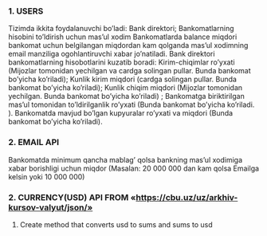 ### 1. USERS
Tizimda ikkita foydalanuvchi bo’ladi:
Bank direktori;
Bankomatlarning hisobini to’ldirish uchun mas’ul xodim
Bankomatlarda balance miqdori bankomat uchun belgilangan miqdordan kam qolganda mas’ul xodimning email manziliga ogohlantiruvchi xabar jo’natiladi.
Bank direktori bankomatlarning hisobotlarini kuzatib boradi:
Kirim-chiqimlar ro’yxati (Mijozlar tomonidan yechilgan va cardga solingan pullar. Bunda bankomat bo’yicha ko’riladi);
Kunlik kirim miqdori (cardga solingan pullar. Bunda bankomat bo’yicha ko’riladi);
Kunlik chiqim miqdori (Mijozlar tomonidan yechilgan. Bunda bankomat bo’yicha ko’riladi) ;
Bankomatga biriktirilgan mas’ul tomonidan to’ldirilganlik ro’yxati (Bunda bankomat bo’yicha ko’riladi. ).
Bankomatda mavjud bo’lgan kupyuralar ro’yxati va miqdori (Bunda bankomat bo’yicha ko’riladi).
### 2. EMAIL API
Bankomatda minimum qancha mablag’ qolsa bankning mas’ul xodimiga xabar 
borishligi uchun miqdor (Masalan: 20 000 000 dan kam qolsa Emailga kelsin yoki 10 000 000)
<br />
### 2. CURRENCY(USD) API FROM «https://cbu.uz/uz/arkhiv-kursov-valyut/json/»
1. Create method that converts  usd to sums and sums to usd
